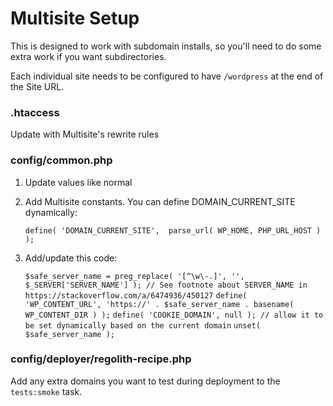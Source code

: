 # Multisite Setup

This is designed to work with subdomain installs, so you'll need to do some extra work if you want subdirectories.

Each individual site needs to be configured to have `/wordpress` at the end of the Site URL.


### .htaccess

Update with Multisite's rewrite rules


### config/common.php

1. Update values like normal
1. Add Multisite constants. You can define DOMAIN_CURRENT_SITE dynamically:

	`define( 'DOMAIN_CURRENT_SITE',  parse_url( WP_HOME, PHP_URL_HOST ) );`

1. Add/update this code:

	`$safe_server_name = preg_replace( '[^\w\-.]', '', $_SERVER['SERVER_NAME'] ); // See footnote about SERVER_NAME in https://stackoverflow.com/a/6474936/450127`
	`define( 'WP_CONTENT_URL', 'https://' . $safe_server_name . basename( WP_CONTENT_DIR ) );`
	`define( 'COOKIE_DOMAIN', null ); // allow it to be set dynamically based on the current domain`
	`unset( $safe_server_name );`


### config/deployer/regolith-recipe.php

Add any extra domains you want to test during deployment to the `tests:smoke` task.

